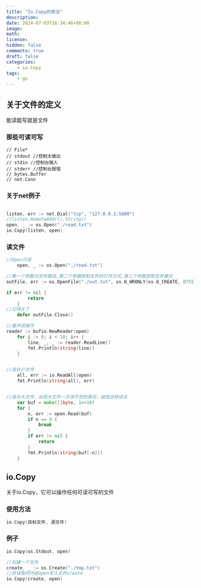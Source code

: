 ```yaml
---
title: "Io.Copy的用法"
description: 
date: 2024-07-03T16:34:46+08:00
image: 
math: 
license: 
hidden: false
comments: true
draft: false
categories:
    - io.Copy
tags:
    - go
---
```



## 关于文件的定义

能读能写就是文件



### 那些可读可写

```
// File*
// stdout //控制太输出 
// stdin //控制台输入
// stderr //控制台报错
// bytes.Buffer
// net.Conn
```

### 关于net例子

~~~go

listen, err := net.Dial("tcp", "127.0.0.1:5000")
//listen.RemoteAddr().String()
open, _ := os.Open("./read.txt")
io.Copy(listen, open)
~~~



### 读文件

~~~ go
//Open只读
	open, _ := os.Open("./read.txt")

//第一个参数为文件路径,第二个参数控制文件的打开方式,第三个参数控制文件模式	
outFile, err := os.OpenFile("./out.txt", os.O_WRONLY|os.O_CREATE, 0755)

if err != nil {
		return
	}
//记得关了
	defer outFile.Close()

//缓冲读操作
reader := bufio.NewReader(open)
	for i := 0; i < 10; i++ {
		line, _, _ := reader.ReadLine()
		fmt.Println(string(line))
	}


//适合小文件
	all, err := io.ReadAll(open)
	fmt.Println(string(all), err)


//适合大文件，出现大文件一次读不完的情况，就用这种读法
	var buf = make([]byte, 1<<10)
	for {
		n, err := open.Read(buf)
		if n == 0 {
			break
		}
		if err != nil {
			return
		}
		fmt.Println(string(buf[:n]))
	}
~~~



## io.Copy

关于io.Copy，它可以操作任何可读可写的文件



### 使用方法

~~~go
io.Copy(目标文件, 源文件)
~~~



### 例子

```go
io.Copy(os.Stdout, open)

//创建一个文件
create, _ := os.Create("./tmp.txt")
//将读取的内容open写入文件create
io.Copy(create, open)
```